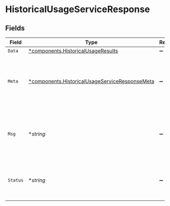 # HistoricalUsageServiceResponse


## Fields

| Field                                                                                                       | Type                                                                                                        | Required                                                                                                    | Description                                                                                                 |
| ----------------------------------------------------------------------------------------------------------- | ----------------------------------------------------------------------------------------------------------- | ----------------------------------------------------------------------------------------------------------- | ----------------------------------------------------------------------------------------------------------- |
| `Data`                                                                                                      | [*components.HistoricalUsageResults](../../models/shared/historicalusageresults.md)                         | :heavy_minus_sign:                                                                                          | N/A                                                                                                         |
| `Meta`                                                                                                      | [*components.HistoricalUsageServiceResponseMeta](../../models/shared/historicalusageserviceresponsemeta.md) | :heavy_minus_sign:                                                                                          | Meta information about the scope of the query in a human readable format.                                   |
| `Msg`                                                                                                       | **string*                                                                                                   | :heavy_minus_sign:                                                                                          | If the query was not successful, this will provide a string that explains why.                              |
| `Status`                                                                                                    | **string*                                                                                                   | :heavy_minus_sign:                                                                                          | Whether or not we were able to successfully execute the query.                                              |